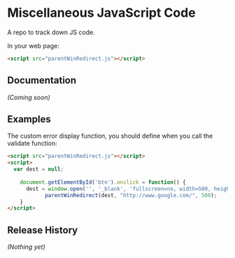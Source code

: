 # Miscellaneous JavaScript Code

A repo to track down JS code.

In your web page:

```html
<script src="parentWinRedirect.js"></script>
```

## Documentation
_(Coming soon)_

## Examples
The custom error display function, you should define when you call the validate function:
```html
<script src="parentWinRedirect.js"></script>
<script>
  var dest = null;
  	
	document.getElementById('btn').onclick = function() {
	  dest = window.open('', '_blank', 'fullscreen=no, width=500, height=700, resizable=no');	
			parentWinRedirect(dest, "http://www.google.com/", 500);	
	}
</script>
```
## Release History
_(Nothing yet)_
